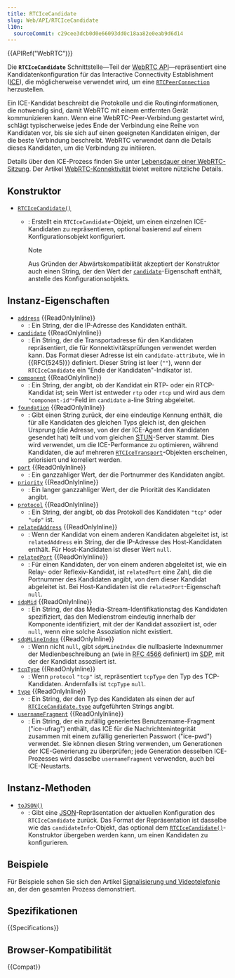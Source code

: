 ```yaml
---
title: RTCIceCandidate
slug: Web/API/RTCIceCandidate
l10n:
  sourceCommit: c29cee3dcb0d0e66093dd0c18aa82e0eab9d6d14
---
```


{{APIRef("WebRTC")}}

Die **`RTCIceCandidate`** Schnittstelle—Teil der [WebRTC API](/de/docs/Web/API/WebRTC_API)—repräsentiert eine Kandidatenkonfiguration für das Interactive Connectivity Establishment ([ICE](/de/docs/Glossary/ICE)), die möglicherweise verwendet wird, um eine [`RTCPeerConnection`](/de/docs/Web/API/RTCPeerConnection) herzustellen.

Ein ICE-Kandidat beschreibt die Protokolle und die Routinginformationen, die notwendig sind, damit WebRTC mit einem entfernten Gerät kommunizieren kann. Wenn eine WebRTC-Peer-Verbindung gestartet wird, schlägt typischerweise jedes Ende der Verbindung eine Reihe von Kandidaten vor, bis sie sich auf einen geeigneten Kandidaten einigen, der die beste Verbindung beschreibt. WebRTC verwendet dann die Details dieses Kandidaten, um die Verbindung zu initiieren.

Details über den ICE-Prozess finden Sie unter [Lebensdauer einer WebRTC-Sitzung](/de/docs/Web/API/WebRTC_API/Session_lifetime). Der Artikel [WebRTC-Konnektivität](/de/docs/Web/API/WebRTC_API/Connectivity) bietet weitere nützliche Details.

## Konstruktor

- [`RTCIceCandidate()`](/de/docs/Web/API/RTCIceCandidate/RTCIceCandidate)

  - : Erstellt ein `RTCIceCandidate`-Objekt, um einen einzelnen ICE-Kandidaten zu repräsentieren, optional basierend auf einem Konfigurationsobjekt konfiguriert.

    > [!NOTE]
    > Aus Gründen der Abwärtskompatibilität akzeptiert der Konstruktor auch einen String, der den Wert der [`candidate`](/de/docs/Web/API/RTCIceCandidate/candidate)-Eigenschaft enthält, anstelle des Konfigurationsobjekts.

## Instanz-Eigenschaften

- [`address`](/de/docs/Web/API/RTCIceCandidate/address) {{ReadOnlyInline}}
  - : Ein String, der die IP-Adresse des Kandidaten enthält.
- [`candidate`](/de/docs/Web/API/RTCIceCandidate/candidate) {{ReadOnlyInline}}
  - : Ein String, der die Transportadresse für den Kandidaten repräsentiert, die für Konnektivitätsprüfungen verwendet werden kann. Das Format dieser Adresse ist ein `candidate-attribute`, wie in {{RFC(5245)}} definiert. Dieser String ist leer (`""`), wenn der `RTCIceCandidate` ein "Ende der Kandidaten"-Indikator ist.
- [`component`](/de/docs/Web/API/RTCIceCandidate/component) {{ReadOnlyInline}}
  - : Ein String, der angibt, ob der Kandidat ein RTP- oder ein RTCP-Kandidat ist; sein Wert ist entweder `rtp` oder `rtcp` und wird aus dem `"component-id"`-Feld im `candidate` a-line String abgeleitet.
- [`foundation`](/de/docs/Web/API/RTCIceCandidate/foundation) {{ReadOnlyInline}}
  - : Gibt einen String zurück, der eine eindeutige Kennung enthält, die für alle Kandidaten des gleichen Typs gleich ist, den gleichen Ursprung (die Adresse, von der der ICE-Agent den Kandidaten gesendet hat) teilt und vom gleichen [STUN](/de/docs/Glossary/STUN)-Server stammt. Dies wird verwendet, um die ICE-Performance zu optimieren, während Kandidaten, die auf mehreren [`RTCIceTransport`](/de/docs/Web/API/RTCIceTransport)-Objekten erscheinen, priorisiert und korreliert werden.
- [`port`](/de/docs/Web/API/RTCIceCandidate/port) {{ReadOnlyInline}}
  - : Ein ganzzahliger Wert, der die Portnummer des Kandidaten angibt.
- [`priority`](/de/docs/Web/API/RTCIceCandidate/priority) {{ReadOnlyInline}}
  - : Ein langer ganzzahliger Wert, der die Priorität des Kandidaten angibt.
- [`protocol`](/de/docs/Web/API/RTCIceCandidate/protocol) {{ReadOnlyInline}}
  - : Ein String, der angibt, ob das Protokoll des Kandidaten `"tcp"` oder `"udp"` ist.
- [`relatedAddress`](/de/docs/Web/API/RTCIceCandidate/relatedAddress) {{ReadOnlyInline}}
  - : Wenn der Kandidat von einem anderen Kandidaten abgeleitet ist, ist `relatedAddress` ein String, der die IP-Adresse des Host-Kandidaten enthält. Für Host-Kandidaten ist dieser Wert `null`.
- [`relatedPort`](/de/docs/Web/API/RTCIceCandidate/relatedPort) {{ReadOnlyInline}}
  - : Für einen Kandidaten, der von einem anderen abgeleitet ist, wie ein Relay- oder Reflexiv-Kandidat, ist `relatedPort` eine Zahl, die die Portnummer des Kandidaten angibt, von dem dieser Kandidat abgeleitet ist. Bei Host-Kandidaten ist die `relatedPort`-Eigenschaft `null`.
- [`sdpMid`](/de/docs/Web/API/RTCIceCandidate/sdpMid) {{ReadOnlyInline}}
  - : Ein String, der das Media-Stream-Identifikationstag des Kandidaten spezifiziert, das den Medienstrom eindeutig innerhalb der Komponente identifiziert, mit der der Kandidat assoziiert ist, oder `null`, wenn eine solche Assoziation nicht existiert.
- [`sdpMLineIndex`](/de/docs/Web/API/RTCIceCandidate/sdpMLineIndex) {{ReadOnlyInline}}
  - : Wenn nicht `null`, gibt `sdpMLineIndex` die nullbasierte Indexnummer der Medienbeschreibung an (wie in [RFC 4566](https://datatracker.ietf.org/doc/html/rfc4566) definiert) im [SDP](/de/docs/Glossary/SDP), mit der der Kandidat assoziiert ist.
- [`tcpType`](/de/docs/Web/API/RTCIceCandidate/tcpType) {{ReadOnlyInline}}
  - : Wenn `protocol` `"tcp"` ist, repräsentiert `tcpType` den Typ des TCP-Kandidaten. Andernfalls ist `tcpType` `null`.
- [`type`](/de/docs/Web/API/RTCIceCandidate/type) {{ReadOnlyInline}}
  - : Ein String, der den Typ des Kandidaten als einen der auf [`RTCIceCandidate.type`](/de/docs/Web/API/RTCIceCandidate/type#value) aufgeführten Strings angibt.
- [`usernameFragment`](/de/docs/Web/API/RTCIceCandidate/usernameFragment) {{ReadOnlyInline}}
  - : Ein String, der ein zufällig generiertes Benutzername-Fragment ("ice-ufrag") enthält, das ICE für die Nachrichtenintegrität zusammen mit einem zufällig generierten Passwort ("ice-pwd") verwendet. Sie können diesen String verwenden, um Generationen der ICE-Generierung zu überprüfen; jede Generation desselben ICE-Prozesses wird dasselbe `usernameFragment` verwenden, auch bei ICE-Neustarts.

## Instanz-Methoden

- [`toJSON()`](/de/docs/Web/API/RTCIceCandidate/toJSON)
  - : Gibt eine [JSON](/de/docs/Glossary/JSON)-Repräsentation der aktuellen Konfiguration des `RTCIceCandidate` zurück. Das Format der Repräsentation ist dasselbe wie das `candidateInfo`-Objekt, das optional dem [`RTCIceCandidate()`](/de/docs/Web/API/RTCIceCandidate/RTCIceCandidate)-Konstruktor übergeben werden kann, um einen Kandidaten zu konfigurieren.

## Beispiele

Für Beispiele sehen Sie sich den Artikel [Signalisierung und Videotelefonie](/de/docs/Web/API/WebRTC_API/Signaling_and_video_calling) an, der den gesamten Prozess demonstriert.

## Spezifikationen

{{Specifications}}

## Browser-Kompatibilität

{{Compat}}
